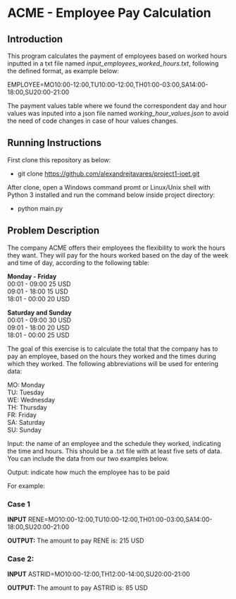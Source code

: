 # ACME - Employee Pay Calculation

## Introduction  

This program calculates the payment of employees based on worked hours inputted in a txt file named *input_employees_worked_hours.txt*, following the defined format, as example below:

EMPLOYEE=MO10:00-12:00,TU10:00-12:00,TH01:00-03:00,SA14:00-18:00,SU20:00-21:00

The payment values table where we found the correspondent day and hour values was inputed into a json file named *working_hour_values.json* to avoid the need of code changes in case of  hour values changes.  

## Running Instructions  

First clone this repository as below:

- git clone https://github.com/alexandrejtavares/project1-ioet.git

After clone, open a Windows command promt or Linux/Unix shell with Python 3 installed and run the command below inside project directory:

- python main.py

## Problem Description

The company ACME offers their employees the flexibility to work the hours they want. They will pay for the hours worked based on the day of the week and time of day, according to the following table:

**Monday - Friday**  
00:01 - 09:00 25 USD  
09:01 - 18:00 15 USD  
18:01 - 00:00 20 USD  

**Saturday and Sunday**  
00:01 - 09:00 30 USD  
09:01 - 18:00 20 USD  
18:01 - 00:00 25 USD  

The goal of this exercise is to calculate the total that the company has to pay an employee, based on the hours they worked and the times during which they worked. The following abbreviations will be used for entering data:

MO: Monday  
TU: Tuesday  
WE: Wednesday  
TH: Thursday  
FR: Friday  
SA: Saturday  
SU: Sunday  

Input: the name of an employee and the schedule they worked, indicating the time and hours. This should be a .txt file with at least five sets of data. You can include the data from our two examples below.

Output: indicate how much the employee has to be paid

For example:

### Case 1 

**INPUT**
RENE=MO10:00-12:00,TU10:00-12:00,TH01:00-03:00,SA14:00-18:00,SU20:00-21:00

**OUTPUT:**
The amount to pay RENE is: 215 USD

### Case 2: 

**INPUT**
ASTRID=MO10:00-12:00,TH12:00-14:00,SU20:00-21:00

**OUTPUT:**
The amount to pay ASTRID is: 85 USD
